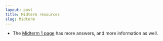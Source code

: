 ```yaml
---
layout: post
title: Midterm resources
slug: Midterm
---
```


* The [Midterm 1 page](/midterm1.html) has more answers, and more information as well.


